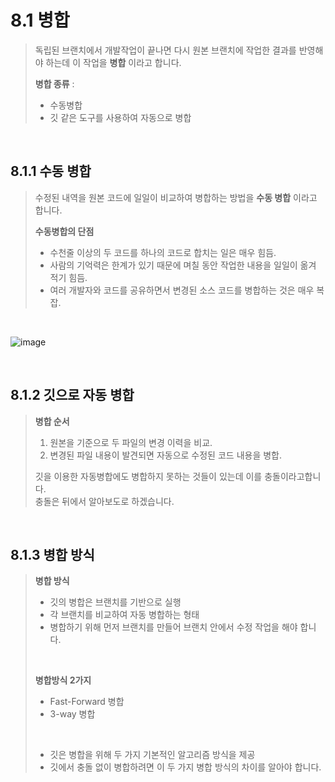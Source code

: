 8.1 병합
========
> 독립된 브랜치에서 개발작업이 끝나면 다시 원본 브랜치에 작업한 결과를 반영해야 하는데 이 작업을 __병합__ 이라고 합니다.  
>   
> __병합 종류__ :  
> - 수동병합
> - 깃 같은 도구를 사용하여 자동으로 병합
<br>

8.1.1 수동 병합
------
> 수정된 내역을 원본 코드에 일일이 비교하여 병합하는 방법을 __수동 병합__ 이라고 합니다.  
>   
> __수동병합의 단점__  
>  - 수천줄 이상의 두 코드를 하나의 코드로 합치는 일은 매우 힘듬.  
>  - 사람의 기억력은 한계가 있기 때문에 며칠 동안 작업한 내용을 일일이 옮겨 적기 힘듬.  
>  - 여러 개발자와 코드를 공유하면서 변경된 소스 코드를 병합하는 것은 매우 복잡. 

<br>

![image](https://user-images.githubusercontent.com/115628899/200609921-c0e9af7d-b34c-4062-8e7c-4bdce94e19d3.png)  

<br>

8.1.2 깃으로 자동 병합
----------------------
> __병합 순서__  
> 1. 원본을 기준으로 두 파일의 변경 이력을 비교.  
> 2. 변경된 파일 내용이 발견되면 자동으로 수정된 코드 내용을 병합.  
>   
> 깃을 이용한 자동병합에도 병합하지 못하는 것들이 있는데 이를 충돌이라고합니다.  
> 충돌은 뒤에서 알아보도로 하겠습니다.
<br> 

8.1.3 병합 방식
----------------
> __병합 방식__
> - 깃의 병합은 브랜치를 기반으로 실행    
> - 각 브랜치를 비교하여 자동 병합하는 형태 
> - 병합하기 위해 먼저 브랜치를 만들어 브랜치 안에서 수정 작업을 해야 합니다.  
> <br> 
> 
> __병합방식 2가지__
> - Fast-Forward 병합  
> - 3-way 병합   
> <br>
> 
> - 깃은 병합을 위해 두 가지 기본적인 알고리즘 방식을 제공  
> - 깃에서 충돌 없이 병합하려면 이 두 가지 병합 방식의 차이를 알아야 합니다.  











